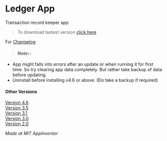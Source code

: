 # Ledger App
 Transaction record keeper app

>To download lastest version [click here](https://github.com/MASTREX/Ledger-App/raw/master/APKs/Ledger%20v5.0.apk)

For [Changelog](ChangeLog)
>#### Note:-
* App might falls into errors after an update or when running it for first time. So try clearing app data completely. But rather take backup of data before updating.
* Uninstall before installing v4.6 or above. (Do take a backup if required)


#### Other Versions
[Version 4.6](https://github.com/MASTREX/Ledger-App/raw/master/APKs/Ledger%20v4.6.apk)  
[Version 3.5](https://github.com/MASTREX/Ledger-App/raw/master/APKs/Ledger%20v3.5.apk)  
[Version 3.1](https://github.com/MASTREX/Ledger-App/raw/master/APKs/Ledger%20v3.1.apk)  
[Version 3.0](https://github.com/MASTREX/Ledger-App/raw/master/APKs/Ledger%20v3.0.apk)  
[Version 2.0](https://github.com/MASTREX/Ledger-App/raw/master/APKs/Ledger%20v2.0.apk)  

_Made at MIT AppInventor_
